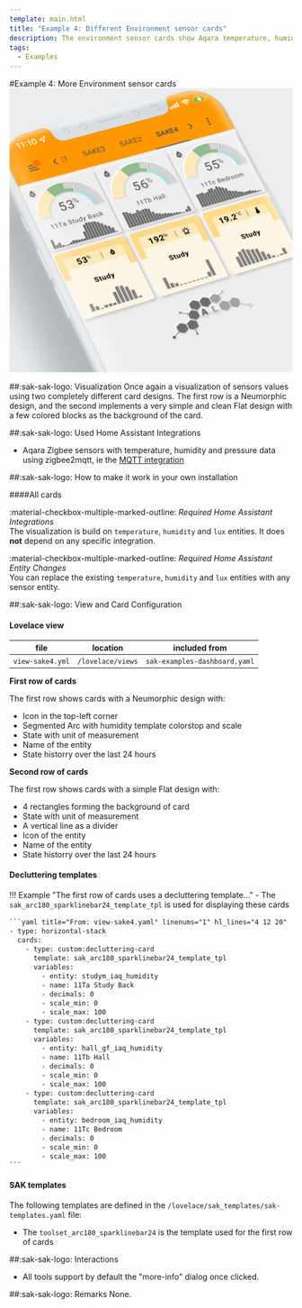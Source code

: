 ```yaml
---
template: main.html
title: "Example 4: Different Environment sensor cards"
description: The environment sensor cards show Aqara temperature, humidity and pressure sensors with 24 hours of history. The look and feel is a flat design.
tags:
  - Examples
---
```

#Example 4: More Environment sensor cards
![AmoebeLabs Swiss Army Knife Custom Card Example 4 - More sensors]
  
##:sak-sak-logo: Visualization
Once again a visualization of sensors values using two completely different card designs. The first row is a Neumorphic design, and the second implements a very simple and clean Flat design with a few colored blocks as the background of the card.

##:sak-sak-logo: Used Home Assistant Integrations
- Aqara Zigbee sensors with temperature, humidity and pressure data using zigbee2mqtt, ie the [MQTT integration](https://www.home-assistant.io/integrations/mqtt/)

##:sak-sak-logo: How to make it work in your own installation

####All cards

:material-checkbox-multiple-marked-outline: _Required Home Assistant Integrations_<br>
The visualization is build on `temperature`, `humidity` and `lux` entities. It does **not** depend on any specific integration.

:material-checkbox-multiple-marked-outline: _Required Home Assistant Entity Changes_<br>
You can replace the existing `temperature`, `humidity` and `lux` entities with any sensor entity. 

##:sak-sak-logo: View and Card Configuration

#### Lovelace view
| file | location | included from |
| ---- | -------- | ------------- |
| `view-sake4.yml` | `/lovelace/views` | `sak-examples-dashboard.yaml`|

**First row of cards**

The first row shows cards with a Neumorphic design with:

- Icon in the top-left corner
- Segmented Arc with humidity template colorstop and scale
- State with unit of measurement
- Name of the entity
- State historry over the last 24 hours

**Second row of cards**

The first row shows cards with a simple Flat design with:

- 4 rectangles forming the background of card
- State with unit of measurement
- A vertical line as a divider
- Icon of the entity
- Name of the entity
- State historry over the last 24 hours

#### Decluttering templates
!!! Example "The first row of cards uses a decluttering template..."
    - The `sak_arc180_sparklinebar24_template_tpl` is used for displaying these cards
    
    ```yaml title="From: view-sake4.yaml" linenums="1" hl_lines="4 12 20"
    - type: horizontal-stack
      cards:
        - type: custom:decluttering-card
          template: sak_arc180_sparklinebar24_template_tpl
          variables:
            - entity: studym_iaq_humidity
            - name: 11Ta Study Back
            - decimals: 0
            - scale_min: 0
            - scale_max: 100
        - type: custom:decluttering-card
          template: sak_arc180_sparklinebar24_template_tpl
          variables:
            - entity: hall_gf_iaq_humidity
            - name: 11Tb Hall
            - decimals: 0
            - scale_min: 0
            - scale_max: 100
        - type: custom:decluttering-card
          template: sak_arc180_sparklinebar24_template_tpl
          variables:
            - entity: bedroom_iaq_humidity
            - name: 11Tc Bedroom
            - decimals: 0
            - scale_min: 0
            - scale_max: 100
    ```

#### SAK templates
The following templates are defined in the `/lovelace/sak_templates/sak-templates.yaml` file:

- The `toolset_arc180_sparklinebar24` is the template used for the first row of cards


##:sak-sak-logo: Interactions
- All tools support by default the "more-info" dialog once clicked.

##:sak-sak-logo: Remarks
None.

<!-- Image references -->

[AmoebeLabs Swiss Army Knife Custom Card Example 4 - More sensors]: ../assets/screenshots/sak-example-4.png "Swiss Army Knife Example 4 - More sensors"
